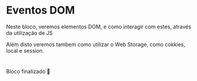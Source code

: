# Eventos DOM

Neste bloco, veremos elementos DOM, e como interagir com estes, através da utilização de JS

Além disto veremos tambem como utilizar o Web Storage, como cokkies, local e session.

#
Bloco finalizado :rocket:
